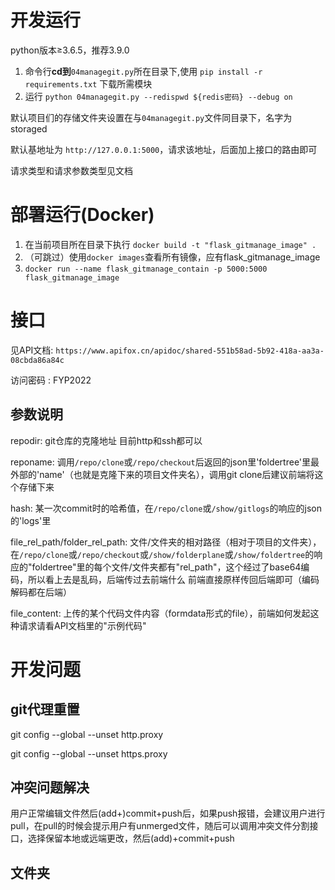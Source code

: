 # 开发运行

python版本≥3.6.5，推荐3.9.0

1. 命令行**cd到**`04managegit.py`所在目录下,使用 `pip install -r requirements.txt` 下载所需模块
2. 运行 `python 04managegit.py --redispwd ${redis密码} --debug on`

默认项目们的存储文件夹设置在与`04managegit.py`文件同目录下，名字为storaged

默认基地址为 `http://127.0.0.1:5000`，请求该地址，后面加上接口的路由即可

请求类型和请求参数类型见文档

# 部署运行(Docker)

1. 在当前项目所在目录下执行 `docker build -t "flask_gitmanage_image" .`
2. （可跳过）使用`docker images`查看所有镜像，应有flask_gitmanage_image
3. `docker run --name flask_gitmanage_contain -p 5000:5000 flask_gitmanage_image`

# 接口


见API文档: `https://www.apifox.cn/apidoc/shared-551b58ad-5b92-418a-aa3a-08cbda86a84c`

访问密码 : FYP2022

## 参数说明

repodir: git仓库的克隆地址 目前http和ssh都可以

reponame: 调用`/repo/clone`或`/repo/checkout`后返回的json里'foldertree'里最外部的'name'（也就是克隆下来的项目文件夹名），调用git clone后建议前端将这个存储下来

hash: 某一次commit时的哈希值，在`/repo/clone`或`/show/gitlogs`的响应的json的'logs'里

file_rel_path/folder_rel_path: 文件/文件夹的相对路径（相对于项目的文件夹），在`/repo/clone`或`/repo/checkout`或`/show/folderplane`或`/show/foldertree`的响应的"foldertree"里的每个文件/文件夹都有"rel_path"，这个经过了base64编码，所以看上去是乱码，后端传过去前端什么 前端直接原样传回后端即可（编码解码都在后端）

file_content: 上传的某个代码文件内容（formdata形式的file），前端如何发起这种请求请看API文档里的"示例代码"

# 开发问题

## git代理重置

git config --global --unset http.proxy

git config --global --unset https.proxy

## 冲突问题解决
用户正常编辑文件然后(add+)commit+push后，如果push报错，会建议用户进行pull，在pull的时候会提示用户有unmerged文件，随后可以调用冲突文件分割接口，选择保留本地或远端更改，然后(add)+commit+push

## 文件夹




